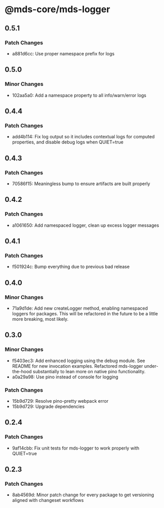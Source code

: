 # @mds-core/mds-logger

## 0.5.1

### Patch Changes

- a881d6cc: Use proper namespace prefix for logs

## 0.5.0

### Minor Changes

- 102aa5a0: Add a namespace property to all info/warn/error logs

## 0.4.4

### Patch Changes

- add4b114: Fix log output so it includes contextual logs for computed properties, and disable debug logs when QUIET=true

## 0.4.3

### Patch Changes

- 70586f15: Meaningless bump to ensure artifacts are built properly

## 0.4.2

### Patch Changes

- a1061650: Add namespaced logger, clean up excess logger messages

## 0.4.1

### Patch Changes

- f501924c: Bump everything due to previous bad release

## 0.4.0

### Minor Changes

- 71a9d1de: Add new createLogger method, enabling namespaced loggers for packages. This will be refactored in the future to be a little more breaking, most likely.

## 0.3.0

### Minor Changes

- f5403ec3: Add enhanced logging using the debug module. See README for new invocation examples.
  Refactored mds-logger under-the-hood substantially to lean more on native pino functionality.
- a0a29a98: Use pino instead of console for logging

### Patch Changes

- 15b9d729: Resolve pino-pretty webpack error
- 15b9d729: Upgrade dependencies

## 0.2.4

### Patch Changes

- 9af14cbb: Fix unit tests for mds-logger to work properly with QUIET=true

## 0.2.3

### Patch Changes

- 8ab4569d: Minor patch change for every package to get versioning aligned with changeset workflows
